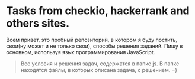 Tasks from checkio, hackerrank and others sites.
=====================

Всем привет, это пробный репозиторий, в котором я буду постить, свои(ну может и не только свои), способы решения заданий. 
Пишу в основном, используя язык программирования JavaScript.

> Все условия и решения задач, содержатся в папке js. В папке находятся файлы, в которых описана задача, с решением. =)
